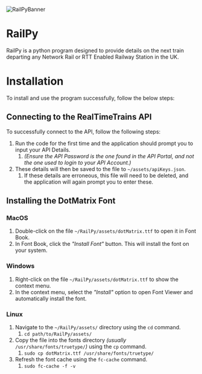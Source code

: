 ![RailPyBanner](https://github.com/chbmckie/RailPy/assets/132846485/22abe6e2-bb6f-44c3-97f8-ef8d154e2f8c)

# RailPy

RailPy is a python program designed to provide details on the next train departing any Network Rail or RTT Enabled Railway Station in the UK.

# Installation

To install and use the program successfully, follow the below steps:

## **Connecting to the RealTimeTrains API**

To successfully connect to the API, follow the following steps:

1. Run the code for the first time and the application should prompt you to input your API Details.
    1. *(Ensure the API Password is the one found in the API Portal, and not the one used to login to your API Account.)*
2. These details will then be saved to the file to `~/assets/apiKeys.json`.
    1. If these details are erroneous, this file will need to be deleted, and the application will again prompt you to enter these.

## **Installing the DotMatrix Font**

### MacOS

1. Double-click on the file `~/RailPy/assets/dotMatrix.ttf`  to open it in Font Book.
2. In Font Book, click the *"Install Font"* button. This will install the font on your system.

### Windows

1. Right-click on the file `~/RailPy/assets/dotMatrix.ttf` to show the context menu.
2. In the context menu, select the *"Install"* option to open Font Viewer and automatically install the font.

### Linux

1. Navigate to the `~/RailPy/assets/` directory using the `cd` command.
    1. `cd path/to/RailPy/assets/`
2. Copy the file into the fonts directory *(usually* `/usr/share/fonts/truetype/`*)* using the `cp` command.
    1.  `sudo cp dotMatrix.ttf /usr/share/fonts/truetype/`
3. Refresh the font cache using the `fc-cache` command.
    1. `sudo fc-cache -f -v`
